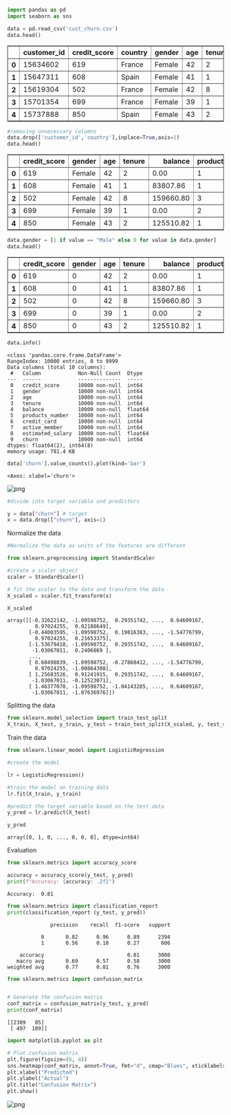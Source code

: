 ```python
import pandas as pd
import seaborn as sns

data = pd.read_csv('cust_churn.csv')
data.head()
```




<div>
<style scoped>
    .dataframe tbody tr th:only-of-type {
        vertical-align: middle;
    }

    .dataframe tbody tr th {
        vertical-align: top;
    }

    .dataframe thead th {
        text-align: right;
    }
</style>
<table border="1" class="dataframe">
  <thead>
    <tr style="text-align: right;">
      <th></th>
      <th>customer_id</th>
      <th>credit_score</th>
      <th>country</th>
      <th>gender</th>
      <th>age</th>
      <th>tenure</th>
      <th>balance</th>
      <th>products_number</th>
      <th>credit_card</th>
      <th>active_member</th>
      <th>estimated_salary</th>
      <th>churn</th>
    </tr>
  </thead>
  <tbody>
    <tr>
      <th>0</th>
      <td>15634602</td>
      <td>619</td>
      <td>France</td>
      <td>Female</td>
      <td>42</td>
      <td>2</td>
      <td>0.00</td>
      <td>1</td>
      <td>1</td>
      <td>1</td>
      <td>101348.88</td>
      <td>1</td>
    </tr>
    <tr>
      <th>1</th>
      <td>15647311</td>
      <td>608</td>
      <td>Spain</td>
      <td>Female</td>
      <td>41</td>
      <td>1</td>
      <td>83807.86</td>
      <td>1</td>
      <td>0</td>
      <td>1</td>
      <td>112542.58</td>
      <td>0</td>
    </tr>
    <tr>
      <th>2</th>
      <td>15619304</td>
      <td>502</td>
      <td>France</td>
      <td>Female</td>
      <td>42</td>
      <td>8</td>
      <td>159660.80</td>
      <td>3</td>
      <td>1</td>
      <td>0</td>
      <td>113931.57</td>
      <td>1</td>
    </tr>
    <tr>
      <th>3</th>
      <td>15701354</td>
      <td>699</td>
      <td>France</td>
      <td>Female</td>
      <td>39</td>
      <td>1</td>
      <td>0.00</td>
      <td>2</td>
      <td>0</td>
      <td>0</td>
      <td>93826.63</td>
      <td>0</td>
    </tr>
    <tr>
      <th>4</th>
      <td>15737888</td>
      <td>850</td>
      <td>Spain</td>
      <td>Female</td>
      <td>43</td>
      <td>2</td>
      <td>125510.82</td>
      <td>1</td>
      <td>1</td>
      <td>1</td>
      <td>79084.10</td>
      <td>0</td>
    </tr>
  </tbody>
</table>
</div>




```python
#removing unnecessary columns
data.drop(['customer_id','country'],inplace=True,axis=1)
data.head()
```




<div>
<style scoped>
    .dataframe tbody tr th:only-of-type {
        vertical-align: middle;
    }

    .dataframe tbody tr th {
        vertical-align: top;
    }

    .dataframe thead th {
        text-align: right;
    }
</style>
<table border="1" class="dataframe">
  <thead>
    <tr style="text-align: right;">
      <th></th>
      <th>credit_score</th>
      <th>gender</th>
      <th>age</th>
      <th>tenure</th>
      <th>balance</th>
      <th>products_number</th>
      <th>credit_card</th>
      <th>active_member</th>
      <th>estimated_salary</th>
      <th>churn</th>
    </tr>
  </thead>
  <tbody>
    <tr>
      <th>0</th>
      <td>619</td>
      <td>Female</td>
      <td>42</td>
      <td>2</td>
      <td>0.00</td>
      <td>1</td>
      <td>1</td>
      <td>1</td>
      <td>101348.88</td>
      <td>1</td>
    </tr>
    <tr>
      <th>1</th>
      <td>608</td>
      <td>Female</td>
      <td>41</td>
      <td>1</td>
      <td>83807.86</td>
      <td>1</td>
      <td>0</td>
      <td>1</td>
      <td>112542.58</td>
      <td>0</td>
    </tr>
    <tr>
      <th>2</th>
      <td>502</td>
      <td>Female</td>
      <td>42</td>
      <td>8</td>
      <td>159660.80</td>
      <td>3</td>
      <td>1</td>
      <td>0</td>
      <td>113931.57</td>
      <td>1</td>
    </tr>
    <tr>
      <th>3</th>
      <td>699</td>
      <td>Female</td>
      <td>39</td>
      <td>1</td>
      <td>0.00</td>
      <td>2</td>
      <td>0</td>
      <td>0</td>
      <td>93826.63</td>
      <td>0</td>
    </tr>
    <tr>
      <th>4</th>
      <td>850</td>
      <td>Female</td>
      <td>43</td>
      <td>2</td>
      <td>125510.82</td>
      <td>1</td>
      <td>1</td>
      <td>1</td>
      <td>79084.10</td>
      <td>0</td>
    </tr>
  </tbody>
</table>
</div>




```python
data.gender = [1 if value == "Male" else 0 for value in data.gender]
data.head()
```




<div>
<style scoped>
    .dataframe tbody tr th:only-of-type {
        vertical-align: middle;
    }

    .dataframe tbody tr th {
        vertical-align: top;
    }

    .dataframe thead th {
        text-align: right;
    }
</style>
<table border="1" class="dataframe">
  <thead>
    <tr style="text-align: right;">
      <th></th>
      <th>credit_score</th>
      <th>gender</th>
      <th>age</th>
      <th>tenure</th>
      <th>balance</th>
      <th>products_number</th>
      <th>credit_card</th>
      <th>active_member</th>
      <th>estimated_salary</th>
      <th>churn</th>
    </tr>
  </thead>
  <tbody>
    <tr>
      <th>0</th>
      <td>619</td>
      <td>0</td>
      <td>42</td>
      <td>2</td>
      <td>0.00</td>
      <td>1</td>
      <td>1</td>
      <td>1</td>
      <td>101348.88</td>
      <td>1</td>
    </tr>
    <tr>
      <th>1</th>
      <td>608</td>
      <td>0</td>
      <td>41</td>
      <td>1</td>
      <td>83807.86</td>
      <td>1</td>
      <td>0</td>
      <td>1</td>
      <td>112542.58</td>
      <td>0</td>
    </tr>
    <tr>
      <th>2</th>
      <td>502</td>
      <td>0</td>
      <td>42</td>
      <td>8</td>
      <td>159660.80</td>
      <td>3</td>
      <td>1</td>
      <td>0</td>
      <td>113931.57</td>
      <td>1</td>
    </tr>
    <tr>
      <th>3</th>
      <td>699</td>
      <td>0</td>
      <td>39</td>
      <td>1</td>
      <td>0.00</td>
      <td>2</td>
      <td>0</td>
      <td>0</td>
      <td>93826.63</td>
      <td>0</td>
    </tr>
    <tr>
      <th>4</th>
      <td>850</td>
      <td>0</td>
      <td>43</td>
      <td>2</td>
      <td>125510.82</td>
      <td>1</td>
      <td>1</td>
      <td>1</td>
      <td>79084.10</td>
      <td>0</td>
    </tr>
  </tbody>
</table>
</div>




```python
data.info()
```

    <class 'pandas.core.frame.DataFrame'>
    RangeIndex: 10000 entries, 0 to 9999
    Data columns (total 10 columns):
     #   Column            Non-Null Count  Dtype  
    ---  ------            --------------  -----  
     0   credit_score      10000 non-null  int64  
     1   gender            10000 non-null  int64  
     2   age               10000 non-null  int64  
     3   tenure            10000 non-null  int64  
     4   balance           10000 non-null  float64
     5   products_number   10000 non-null  int64  
     6   credit_card       10000 non-null  int64  
     7   active_member     10000 non-null  int64  
     8   estimated_salary  10000 non-null  float64
     9   churn             10000 non-null  int64  
    dtypes: float64(2), int64(8)
    memory usage: 781.4 KB
    


```python
data['churn'].value_counts().plot(kind='bar')
```




    <Axes: xlabel='churn'>




    
![png](output_4_1.png)
    



```python
#divide into target variable and predictors

y = data["churn"] # target 
x = data.drop(["churn"], axis=1)
```

Normalize the data


```python
#Normalize the data as units of the features are different

from sklearn.preprocessing import StandardScaler

#create a scaler object
scaler = StandardScaler()

# fit the scaler to the data and transform the data
X_scaled = scaler.fit_transform(x)
```


```python
X_scaled
```




    array([[-0.32622142, -1.09598752,  0.29351742, ...,  0.64609167,
             0.97024255,  0.02188649],
           [-0.44003595, -1.09598752,  0.19816383, ..., -1.54776799,
             0.97024255,  0.21653375],
           [-1.53679418, -1.09598752,  0.29351742, ...,  0.64609167,
            -1.03067011,  0.2406869 ],
           ...,
           [ 0.60498839, -1.09598752, -0.27860412, ..., -1.54776799,
             0.97024255, -1.00864308],
           [ 1.25683526,  0.91241915,  0.29351742, ...,  0.64609167,
            -1.03067011, -0.12523071],
           [ 1.46377078, -1.09598752, -1.04143285, ...,  0.64609167,
            -1.03067011, -1.07636976]])



Splitting the data


```python
from sklearn.model_selection import train_test_split
X_train, X_test, y_train, y_test = train_test_split(X_scaled, y, test_size=0.30, random_state=22)


```

Train the data


```python
from sklearn.linear_model import LogisticRegression

#create the model

lr = LogisticRegression()

#train the model on training data
lr.fit(X_train, y_train)

#predict the target variable based on the test data
y_pred = lr.predict(X_test)
```


```python
y_pred
```




    array([0, 1, 0, ..., 0, 0, 0], dtype=int64)



Evaluation


```python
from sklearn.metrics import accuracy_score

accuracy = accuracy_score(y_test, y_pred)
print(f"Accuracy: {accuracy: .2f}")
```

    Accuracy:  0.81
    


```python
from sklearn.metrics import classification_report
print(classification_report (y_test, y_pred))
```

                  precision    recall  f1-score   support
    
               0       0.82      0.96      0.89      2394
               1       0.56      0.18      0.27       606
    
        accuracy                           0.81      3000
       macro avg       0.69      0.57      0.58      3000
    weighted avg       0.77      0.81      0.76      3000
    
    


```python
from sklearn.metrics import confusion_matrix


# Generate the confusion matrix
conf_matrix = confusion_matrix(y_test, y_pred)
print(conf_matrix)

```

    [[2309   85]
     [ 497  109]]
    


```python
import matplotlib.pyplot as plt

# Plot confusion matrix
plt.figure(figsize=(6, 4))
sns.heatmap(conf_matrix, annot=True, fmt="d", cmap="Blues", xticklabels=["Non-Churn", "Churn"], yticklabels=["Non-Churn", "Churn"])
plt.xlabel("Predicted")
plt.ylabel("Actual")
plt.title("Confusion Matrix")
plt.show()

```


    
![png](output_18_0.png)
    



```python

```
